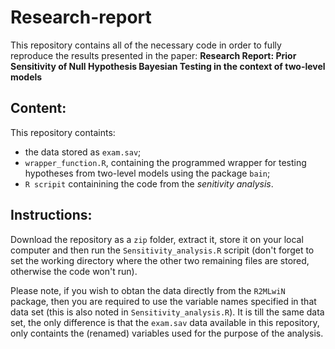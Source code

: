 # Research-report
 
This repository contains all of the necessary code in order to fully reproduce the results presented in the paper: **Research Report: Prior Sensitivity of Null Hypothesis Bayesian Testing in the context of two-level models**

## Content:
This repository containts: 
 - the data stored as  `exam.sav`; 
 - `wrapper_function.R`, containing the programmed wrapper for testing hypotheses from two-level models using the package `bain`;
 - `R scripit` containining the code from the *senitivity analysis*.

## Instructions:
Download the repository as a `zip` folder, extract it, store it on your local computer and then run the `Sensitivity_analysis.R` scripit (don't forget to set the working directory where the other two remaining files are stored, otherwise the code won't run).


Please note, if you wish to obtan the data directly from the `R2MLwiN` package, then you are required to use the variable names specified in that data set (this is also noted in `Sensitivity_analysis.R`). It is till the same data set, the only difference is that the `exam.sav` data available in this repository, only containts the (renamed) variables used for the purpose of the analysis.
